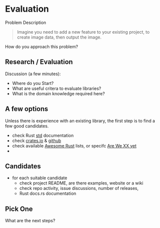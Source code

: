 # Evaluation

Problem Description

> Imagine you need to add a new feature to your existing project, to create image data, then output the image.

How do you approach this problem?

## Research / Evaluation

Discussion (a few minutes):

* Where do you Start?
* What are useful critera to evaluate libraries?
* What is the domain knowledge required here?

## A few options

Unless there is experience with an existing library, the first step is to find a few good candidates.

* check Rust [std](https://doc.rust-lang.org/std/) documentation
* check [crates.io](https://crates.io) & [github](https://github.com)
* check available [Awesome Rust](https://github.com/rust-unofficial/awesome-rust) lists, or specifc [Are We XX yet](https://arewegameyet.rs/)
*

## Candidates

* for each suitable candidate
  * check project README, are there examples, website or a wiki
  * check repo activity, issue discussions, number of releases,
  * Rust docs.rs documentation
</ul>
</details>

## Pick One

What are the next steps?
